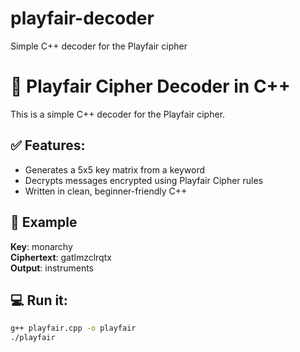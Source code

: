 # playfair-decoder
Simple C++ decoder for the Playfair cipher
# 🔐 Playfair Cipher Decoder in C++

This is a simple C++ decoder for the Playfair cipher.

## ✅ Features:
- Generates a 5x5 key matrix from a keyword
- Decrypts messages encrypted using Playfair Cipher rules
- Written in clean, beginner-friendly C++

## 🧪 Example

**Key**: monarchy  
**Ciphertext**: gatlmzclrqtx  
**Output**: instruments

## 💻 Run it:
```bash
g++ playfair.cpp -o playfair
./playfair
